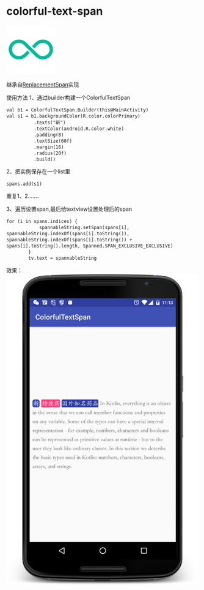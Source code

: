 # colorful-text-span
![](screenshot/infinite.png)

继承自[ReplacementSpan](https://developer.android.com/reference/android/text/style/ReplacementSpan.html)实现

使用方法
1、通过builder构建一个ColorfulTextSpan
```
val b1 = ColorfulTextSpan.Builder(this@MainActivity)
val s1 = b1.backgroundColor(R.color.colorPrimary)
          .texts("新")
          .textColor(android.R.color.white)
          .padding(8)
          .textSize(60f)
          .margin(16)
          .radius(20f)
          .build()
```

2、把实例保存在一个list里

```
spans.add(s1)
```

重复1、2.......

3、遍历设置span,最后给textview设置处理后的span

```
for (i in spans.indices) {
            spannableString.setSpan(spans[i], spannableString.indexOf(spans[i].toString()), spannableString.indexOf(spans[i].toString()) + spans[i].toString().length, Spanned.SPAN_EXCLUSIVE_EXCLUSIVE)
        }
        tv.text = spannableString
```

效果：
![](screenshot/screenshot.png)
